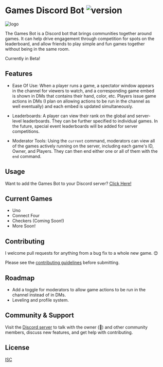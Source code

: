 # Games Discord Bot ![version](https://img.shields.io/badge/version-0.2.2.0-green)

![logo](https://i.imgur.com/QQ4rC9b.png)

The Games Bot is a Discord bot that brings communities together around games. It can help drive engagement through competition for spots on the leaderboard, and allow friends to play simple and fun games together without being in the same room.

Currently in Beta!

## Features

- Ease Of Use: When a player runs a game, a spectator window appears in the channel for viewers to watch, and a corresponding game embed is shown in DMs that contains their hand, color, etc. Players issue game actions in DMs (I plan on allowing actions to be run in the channel as well eventually) and each embed is updated simultaneously. 

- Leaderboards: A player can view their rank on the global and server-level leaderboards. They can be further specified to individual games. In the future, special event leaderboards will be added for server competitions.

- Moderator Tools: Using the `current` command, moderators can view all of the games actively running on the server, including each game's ID, Owner, and Players. They can then end either one or all of them with the `end` command. 

## Usage
Want to add the Games Bot to your Discord server? [Click Here!](https://discord.com/oauth2/authorize?client_id=724099384081645618&scope=bot&permissions=8)

## Current Games

- Uno
- Connect Four
- Checkers (Coming Soon!)
- More Soon!

## Contributing
I welcome pull requests for anything from a bug fix to a whole new game. 😊 

Please see the [contributing guidelines](https://github.com/Xcallibur232/Games-Discord-Bot/blob/master/docs/CONTRIBUTING.md) before submitting.

## Roadmap
- Add a toggle for moderators to allow game actions to be run in the channel instead of in DMs.
- Leveling and profile system.

## Community & Support
Visit the [Discord server](https://discord.gg/gSeEYNk) to talk with the owner (👋) and other community members, discuss new features, and get help with contributing.

## License
[ISC](https://www.isc.org/licenses/)
